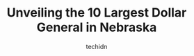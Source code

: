 ---
layout: ampstory
image: https://i0.wp.com/www.depkes.org/wp-content/uploads/2023/06/dollar-general-0-in-nebraska-1685968727.jpeg?resize=640,853
author: techidn
featured: false
description: Discover the impressive array of Dollar General options in Nebraska, where you can find 10 of the largest Dollar General establishments in the area. From renowned classics to hidden gems, Ne
title: Unveiling the 10 Largest Dollar General in Nebraska
cover:
   title: Unveiling the 10 Largest Dollar General in Nebraska
   subtitle: Rickpate
   background: https://www.depkes.org/wp-content/uploads/2023/06/dollar-general-0-in-nebraska-1685968727.jpeg

pages: 
 - layout: thirds
   top: <h1>#1 Dollar General</h1>
   bottom: "<p>This is by far the worst dollar general there is and thats really saying something. Nothing is stocked on shelves. Its all still on its transportation carts. They c</p>"
   background: https://www.depkes.org/wp-content/uploads/2023/06/dollar-general-1-in-nebraska-1685968728.jpeg
   backgroundblur: true
 - layout: thirds
   top: <h1>#2 Dollar General</h1>
   bottom: "<p>207 Roberson Mill Rd NE, Milledgeville, GA 31061, United States</p>"
   background: https://www.depkes.org/wp-content/uploads/2023/06/dollar-general-2-in-nebraska-1685968728.jpeg
   cta:
      link: https://www.depkes.org/blog/unveiling-the-10-largest-dollar-general-in-nebraska/
      text: Unveiling the 10 Largest Dollar General in Nebraska
 - layout: thirds
   top: <h1>#3 Dollar General</h1>
   bottom: "<p>3880 Martha Berry Hwy NE, Rome, GA 30165, United States</p>"
   background: https://www.depkes.org/wp-content/uploads/2023/06/dollar-general-3-in-nebraska-1685968729.jpeg
   cta:
      link: https://www.depkes.org/blog/unveiling-the-10-largest-dollar-general-in-nebraska/
      text: Unveiling the 10 Largest Dollar General in Nebraska
 - layout: thirds
   top: <h1>#4 Dollar General</h1>
   bottom: "<p>6355 Jimmy Carter Blvd, Norcross, GA 30071, United States</p>"
   background: https://images.unsplash.com/photo-1599422314077-f4dfdaa4cd09?ixlib=rb-4.0.3&ixid=MnwxMjA3fDB8MHxwaG90by1wYWdlfHx8fGVufDB8fHx8&auto=format&fit=crop&w=640&h=853&q=80
   cta:
      link: https://www.depkes.org/blog/unveiling-the-10-largest-dollar-general-in-nebraska/
      text: Unveiling the 10 Largest Dollar General in Nebraska
 - layout: thirds
   top: <h1>#5 Dollar General</h1>
   bottom: "<p>6489 Tara Blvd, Jonesboro, GA 30236, United States</p>"
   background: https://images.unsplash.com/photo-1518640467707-6811f4a6ab73?ixlib=rb-4.0.3&ixid=MnwxMjA3fDB8MHxwaG90by1wYWdlfHx8fGVufDB8fHx8&auto=format&fit=crop&w=640&h=853&q=80
   cta:
      link: https://www.depkes.org/blog/unveiling-the-10-largest-dollar-general-in-nebraska/
      text: Unveiling the 10 Largest Dollar General in Nebraska
 - layout: thirds
   top: <h1>#6 Dollar General</h1>
   bottom: "<p>1241 A Moreland Ave SE, Atlanta, GA 30316, United States</p>"
   background: https://images.unsplash.com/photo-1608411404720-c8f0417bcdba?ixlib=rb-4.0.3&ixid=MnwxMjA3fDB8MHxwaG90by1wYWdlfHx8fGVufDB8fHx8&auto=format&fit=crop&w=640&h=853&q=80
   cta:
      link: https://www.depkes.org/blog/unveiling-the-10-largest-dollar-general-in-nebraska/
      text: Unveiling the 10 Largest Dollar General in Nebraska
 - layout: thirds
   top: <h1>#7 Dollar General</h1>
   bottom: "<p>1100 N 5th Ave NE, Rome, GA 30165, United States</p>"
   background: https://images.unsplash.com/photo-1489694553447-4c9339da310d?ixlib=rb-4.0.3&ixid=MnwxMjA3fDB8MHxwaG90by1wYWdlfHx8fGVufDB8fHx8&auto=format&fit=crop&w=640&h=853&q=80
   cta:
      link: https://www.depkes.org/blog/unveiling-the-10-largest-dollar-general-in-nebraska/
      text: Unveiling the 10 Largest Dollar General in Nebraska
 - layout: thirds
   middle: Continue reading...
   background: https://images.unsplash.com/photo-1524169358666-79f22534bc6e?ixlib=rb-4.0.3&ixid=MnwxMjA3fDB8MHxwaG90by1wYWdlfHx8fGVufDB8fHx8&auto=format&fit=crop&w=640&h=853&q=80
   cta:
      link: https://www.depkes.org/blog/unveiling-the-10-largest-dollar-general-in-nebraska/
      text: Unveiling the 10 Largest Dollar General in Nebraska
      
---